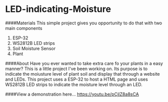 # LED-indicating-Moisture

####Materials
This simple project gives you opportunity to do that with two main components 
  1. ESP-32
  2. WS2812B LED strips
  3. Soil Moisture Sensor
  4. Plant
 

####About
Have you ever wanted to take extra care fo your plants in a easy manner? This is a little project I've been working on. Its purpose is to indicate the moiusture level of plant soil and display that through a website and LEDs. This project uses a ESP-32 to host a HTML page and uses WS2812B LED strips to indicate the moisture level through an LED. 

####View a demonstration here...
https://youtu.be/pCjIZ8a8sCA
